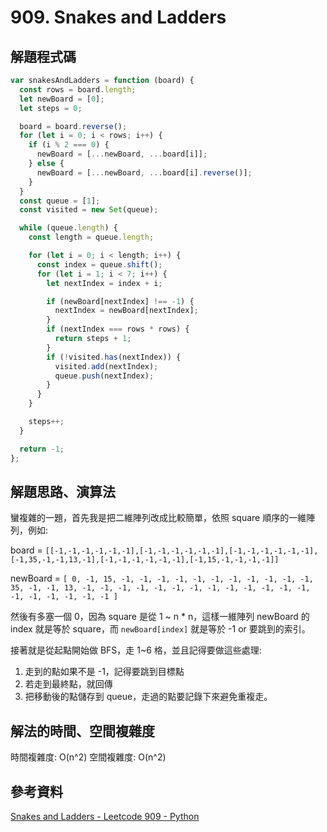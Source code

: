 # 909. Snakes and Ladders

## 解題程式碼

```javascript
var snakesAndLadders = function (board) {
  const rows = board.length;
  let newBoard = [0];
  let steps = 0;

  board = board.reverse();
  for (let i = 0; i < rows; i++) {
    if (i % 2 === 0) {
      newBoard = [...newBoard, ...board[i]];
    } else {
      newBoard = [...newBoard, ...board[i].reverse()];
    }
  }
  const queue = [1];
  const visited = new Set(queue);

  while (queue.length) {
    const length = queue.length;

    for (let i = 0; i < length; i++) {
      const index = queue.shift();
      for (let i = 1; i < 7; i++) {
        let nextIndex = index + i;

        if (newBoard[nextIndex] !== -1) {
          nextIndex = newBoard[nextIndex];
        }
        if (nextIndex === rows * rows) {
          return steps + 1;
        }
        if (!visited.has(nextIndex)) {
          visited.add(nextIndex);
          queue.push(nextIndex);
        }
      }
    }

    steps++;
  }

  return -1;
};
```

## 解題思路、演算法

蠻複雜的一題，首先我是把二維陣列改成比較簡單，依照 square 順序的一維陣列，例如:

board = `[[-1,-1,-1,-1,-1,-1],[-1,-1,-1,-1,-1,-1],[-1,-1,-1,-1,-1,-1],[-1,35,-1,-1,13,-1],[-1,-1,-1,-1,-1,-1],[-1,15,-1,-1,-1,-1]]`

newBoard = `[
   0, -1, 15, -1, -1, -1, -1, -1, -1, -1,
  -1, -1, -1, -1, 35, -1, -1, 13, -1, -1,
  -1, -1, -1, -1, -1, -1, -1, -1, -1, -1,
  -1, -1, -1, -1, -1, -1, -1
]`

然後有多塞一個 0，因為 square 是從 1 ~ n * n，這樣一維陣列 newBoard 的 index 就是等於 square，而 `newBoard[index]` 就是等於 -1 or 要跳到的索引。

接著就是從起點開始做 BFS，走 1~6 格，並且記得要做這些處理:

1. 走到的點如果不是 -1，記得要跳到目標點
2. 若走到最終點，就回傳
3. 把移動後的點儲存到 queue，走過的點要記錄下來避免重複走。

## 解法的時間、空間複雜度

時間複雜度: O(n^2)
空間複雜度: O(n^2)

## 參考資料

[Snakes and Ladders - Leetcode 909 - Python](https://youtu.be/6lH4nO3JfLk)
